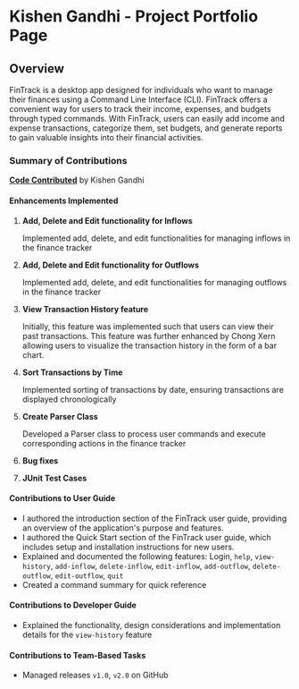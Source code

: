 # Kishen Gandhi - Project Portfolio Page

## Overview
FinTrack is a desktop app designed for individuals who want to manage their finances using a Command Line Interface (CLI). FinTrack offers a convenient way for users to track their income, expenses, and budgets through typed commands. With FinTrack, users can easily add income and expense transactions, categorize them, set budgets, and generate reports to gain valuable insights into their financial activities.

### Summary of Contributions

[**Code Contributed**](https://nus-cs2113-ay2324s2.github.io/tp-dashboard/?search=kishen271828&breakdown=true&sort=groupTitle%20dsc&sortWithin=title&since=2024-02-23&timeframe=commit&mergegroup=&groupSelect=groupByRepos&checkedFileTypes=docs~functional-code~test-code~other) by Kishen Gandhi

#### Enhancements Implemented

1. **Add, Delete and Edit functionality for Inflows**

   Implemented add, delete, and edit functionalities for managing inflows in the finance tracker


2. **Add, Delete and Edit functionality for Outflows**

   Implemented add, delete, and edit functionalities for managing outflows in the finance tracker


3. **View Transaction History feature**

    Initially, this feature was implemented such that users can view their past transactions. This feature was further enhanced by Chong Xern allowing users to visualize the transaction history in the form of a bar chart.


4. **Sort Transactions by Time**

    Implemented sorting of transactions by date, ensuring transactions are displayed chronologically


5. **Create Parser Class**

   Developed a Parser class to process user commands and execute corresponding actions in the finance tracker


6. **Bug fixes**


7. **JUnit Test Cases**

#### Contributions to User Guide

- I authored the introduction section of the FinTrack user guide, providing an overview of the application's purpose and features.
- I authored the Quick Start section of the FinTrack user guide, which includes setup and installation instructions for new users.
- Explained and documented the following features: Login, `help`, `view-history`, `add-inflow`, `delete-inflow`, `edit-inflow`, `add-outflow`, `delete-outflow`, `edit-outflow`, `quit`
- Created a command summary for quick reference

#### Contributions to Developer Guide

- Explained the functionality,  design considerations and implementation details for the `view-history` feature

#### Contributions to Team-Based Tasks

- Managed releases `v1.0`, `v2.0` on GitHub
